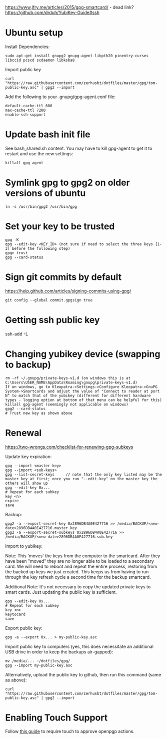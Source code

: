 https://www.jfry.me/articles/2015/gpg-smartcard/ - dead link?
https://github.com/drduh/YubiKey-Guide#ssh

# Ubuntu setup

Install Dependencies:

```
sudo apt-get install gnupg2 gnupg-agent libpth20 pinentry-curses libccid pcscd scdaemon libksba8
```

Import public key

```
curl "https://raw.githubusercontent.com/zerhusbt/dotfiles/master/gpg/tom-public-key.asc" | gpg2 --import
```

Add the following to your .gnupg/gpg-agent.conf file:

```
default-cache-ttl 600
max-cache-ttl 7200
enable-ssh-support
```

# Update bash init file

See bash_shared.sh content. You may have to kill gpg-agent to get it to restart and use the new settings:

```
killall gpg-agent
```

# Symlink gpg to gpg2 on older versions of ubuntu

```
ln -s /usr/bin/gpg2 /usr/bin/gpg
```

# Set your key to be trusted

```
gpg -K
gpg --edit-key <KEY_ID> (not sure if need to select the three keys [1-3] before the following step)
gpg> trust
gpg --card-status
```

# Sign git commits by default

https://help.github.com/articles/signing-commits-using-gpg/

```
git config --global commit.gpgsign true
```

# Getting ssh public key
ssh-add -L

# Changing yubikey device (swapping to backup)

```
rm -rf ~/.gnupg/private-keys-v1.d (on windows this is at C:\Users\USER_NAME\AppData\Roaming\gnupg\private-keys-v1.d)
If on windows, go to Kleopatra->Settings->Configure Kleopatra->GnuPG System->Smartcards and adjust the value of "Connect to reader at port N" to match that of the yubikey (different for different hardware types - logging option at bottom of that menu can be helpful for this) 
killall gpg-agent (seemingly not applicable on windows)
gpg2 --card-status
# Trust new key as shown above
```

# Renewal

https://two-wrongs.com/checklist-for-renewing-gpg-subkeys

Update key expiration:

```
gpg --import <master-key>
gpg --import <sub-keys>
gpg --list-secret-keys     // note that the only key listed may be the master key at first; once you run "--edit-key" on the master key the others will show up
gpg --edit-key 0x...
# Repeat for each subkey
key <n>
expire
save
```

Backup:

```
gpg2 -a --export-secret-key 0x2896DB4A0E427716 >> /media/BACKUP/<new-date>2896DB4A0E427716.master.key
gpg2 -a --export-secret-subkeys 0x2896DB4A0E427716 >> /media/BACKUP/<new-date>2896DB4A0E427716.sub.key
```

Import to yubikey:

Note: This 'moves' the keys from the computer to the smartcard. After they have been "moved" they are no longer able to be loaded
to a secondary card. We will need to reboot and repeat the entire process, restoring from the backed up keys we just created. This
keeps us from having to run through the key refresh cycle a second time for the backup smartcard.

Additional Note: It's not necessary to copy the updated private keys to smart cards. Just updating the public key is sufficient.

```
gpg --edit-key 0x...
# Repeat for each subkey
key <n>
keytocard
save
```

Export public key:

```
gpg -a --export 0x... > my-public-key.asc
```

Import public key to computers (yes, this does necessitate an additional USB drive in order to keep the backups air-gapped):

```
mv /media/... ~/dotfiles/gpg/
gpg --import my-public-key.asc
```
Alternatively, upload the public key to github, then run this command (same as above):

```
curl "https://raw.githubusercontent.com/zerhusbt/dotfiles/master/gpg/tom-public-key.asc" | gpg2 --import
```

# Enabling Touch Support

Follow [this
guide](https://ruimarinho.gitbooks.io/yubikey-handbook/content/openpgp/touch-protection/enabling-touch-protection.html)
to require touch to approve openpgp actions.
